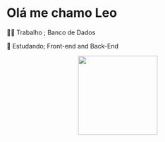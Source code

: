 # Olá me chamo Leo 

👨‍💻 Trabalho ;  Banco de Dados

📖 Estudando; Front-end and Back-End

<div align="center">
  <a href="https://twitter.com/__Leo41__?t=MfE6Ae_Iuw7rwNBpzoMPSA&s=33 ">

  <img height="180em" src="https://github-readme-stats.vercel.app/api/top-langs/?username=Leoh41&layout=compact&langs_count=7&theme=dark"/>
</div>
